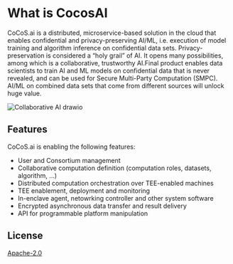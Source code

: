 # What is CocosAI

CoCoS.ai is a distributed, microservice-based solution in the cloud that enables confidential and privacy-preserving AI/ML, i.e. execution of model training and algorithm inference on confidential data sets. Privacy-preservation is considered a “holy grail” of AI. It opens many possibilities, among which is a collaborative, trustworthy AI.Final product enables data scientists to train AI and ML models on confidential data that is never revealed, and can be used for Secure Multi-Party Computation (SMPC). AI/ML on combined data sets that come from different sources will unlock huge value.

![Collaborative AI drawio](https://user-images.githubusercontent.com/23095882/183417817-a5013c43-637e-488b-9e06-ee6fe8e588b0.svg)

## Features

CoCoS.ai is enabling the following features:

- User and Consortium management
- Collaborative computation definition (computation roles, datasets, algorithm, ...)
- Distributed computation orchestration over TEE-enabled machines
- TEE enablement, deployment and monitoring
- In-enclave agent, netowrking controller and other system software
- Encrypted asynchronous data transfer and result delivery
- API for programmable platform manipulation

## License

[Apache-2.0](https://github.com/ultravioletrs/cocos/blob/main/LICENSE)
